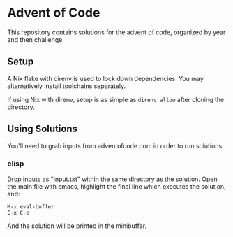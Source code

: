 # Advent of Code
This repository contains solutions for the advent of code, organized by year and
then challenge.

## Setup
A Nix flake with direnv is used to lock down dependencies. You may alternatively install toolchains separately.

If using Nix with direnv, setup is as simple as `direnv allow` after cloning the directory.

## Using Solutions
You'll need to grab inputs from adventofcode.com in order to run solutions.

### elisp
Drop inputs as "input.txt" within the same directory as the solution. Open
the main file with emacs, highlight the final line which executes the solution,
and:

```
M-x eval-buffer
C-x C-e
```

And the solution will be printed in the minibuffer.
